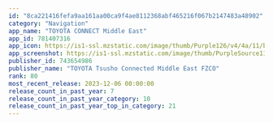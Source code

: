 ```yaml
---
id: "8ca221416fefa9aa161aa00ca9f4ae8112368abf465216f067b2147483a48902"
category: "Navigation"
app_name: "TOYOTA CONNECT Middle East"
app_id: 781407316
app_icon: https://is1-ssl.mzstatic.com/image/thumb/Purple126/v4/4a/11/b3/4a11b3c6-c1bc-9b2f-e961-a29cb6c9a3ba/AppIcon-TCMe-1x_U007emarketing-0-8-0-sRGB-85-220.png/1024x1024bb.png
app_screenshot: https://is1-ssl.mzstatic.com/image/thumb/PurpleSource116/v4/3a/56/bf/3a56bf01-22aa-eca2-6378-7901105e6e1c/03aeca6f-4244-47a3-9520-3d6b6fcd3a10_T6.5inch-1.png/1284x2778bb.png
publisher_id: 743654986
publisher_name: "TOYOTA Tsusho Connected Middle East FZCO"
rank: 80
most_recent_release: 2023-12-06 00:00:00
release_count_in_past_year: 7
release_count_in_past_year_category: 10
release_count_in_past_year_top_in_category: 21
---
```

